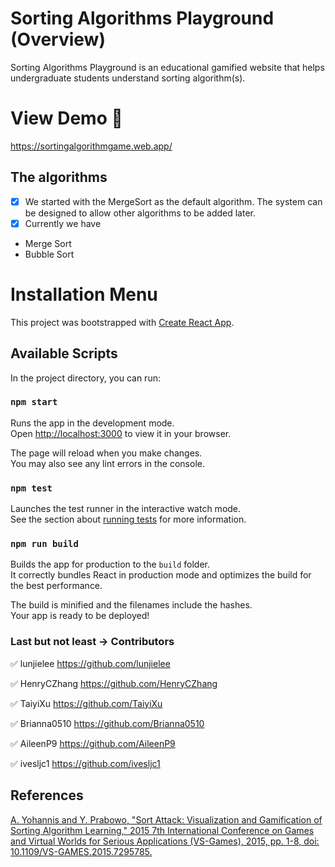 # Sorting Algorithms Playground (Overview)

Sorting Algorithms Playground is an educational gamified website that helps undergraduate students understand sorting algorithm(s).

# View Demo 🚀 

https://sortingalgorithmgame.web.app/

## The algorithms

* [X] We started with the MergeSort as the default algorithm. The system can be designed to allow other algorithms to be added later. 
* [X] Currently we have 
* Merge Sort
* Bubble Sort

# Installation Menu

This project was bootstrapped with [Create React App](https://github.com/facebook/create-react-app).

## Available Scripts

In the project directory, you can run:

### `npm start`

Runs the app in the development mode.\
Open [http://localhost:3000](http://localhost:3000) to view it in your browser.

The page will reload when you make changes.\
You may also see any lint errors in the console.

### `npm test`

Launches the test runner in the interactive watch mode.\
See the section about [running tests](https://facebook.github.io/create-react-app/docs/running-tests) for more information.

### `npm run build`

Builds the app for production to the `build` folder.\
It correctly bundles React in production mode and optimizes the build for the best performance.

The build is minified and the filenames include the hashes.\
Your app is ready to be deployed!

### Last but not least -> Contributors
✅ lunjielee https://github.com/lunjielee
 
✅  HenryCZhang https://github.com/HenryCZhang

✅  TaiyiXu https://github.com/TaiyiXu

✅  Brianna0510 https://github.com/Brianna0510

✅ AileenP9 https://github.com/AileenP9

✅  ivesljc1 https://github.com/ivesljc1

## References

[A. Yohannis and Y. Prabowo, &#34;Sort Attack: Visualization and Gamification of Sorting Algorithm Learning,&#34; 2015 7th International Conference on Games and Virtual Worlds for Serious Applications (VS-Games), 2015, pp. 1-8, doi: 10.1109/VS-GAMES.2015.7295785.](https://ieeexplore.ieee.org/document/7295785)
